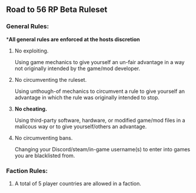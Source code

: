 ## Road to 56 RP Beta Ruleset
### General Rules:
***All general rules are enforced at the hosts discretion**
1. No exploiting.

   Using game mechanics to give yourself an un-fair advantage in a way not originally intended by the game/mod developer.
2. No circumventing the ruleset.

   Using unthough-of mechanics to circumvent a rule to give yourself an advantage in which the rule was originally intended to stop.
3. __No cheating.__

   Using third-party software, hardware, or modified game/mod files in a malicous way or to give yourself/others an advantage.
4. No circumventing bans.

   Changing your Discord/steam/in-game username(s) to enter into games you are blacklisted from.

### Faction Rules:
1. A total of 5 player countries are allowed in a faction.
